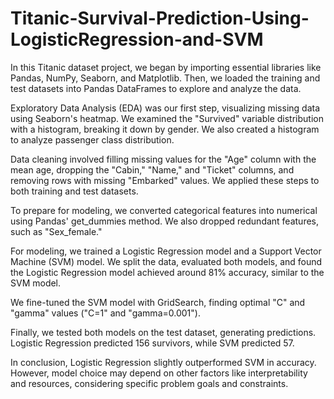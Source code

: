 # Titanic-Survival-Prediction-Using-LogisticRegression-and-SVM

In this Titanic dataset project, we began by importing essential libraries like Pandas, NumPy, Seaborn, and Matplotlib. Then, we loaded the training and test datasets into Pandas DataFrames to explore and analyze the data.

Exploratory Data Analysis (EDA) was our first step, visualizing missing data using Seaborn's heatmap. We examined the "Survived" variable distribution with a histogram, breaking it down by gender. We also created a histogram to analyze passenger class distribution.

Data cleaning involved filling missing values for the "Age" column with the mean age, dropping the "Cabin," "Name," and "Ticket" columns, and removing rows with missing "Embarked" values. We applied these steps to both training and test datasets.

To prepare for modeling, we converted categorical features into numerical using Pandas' get_dummies method. We also dropped redundant features, such as "Sex_female."

For modeling, we trained a Logistic Regression model and a Support Vector Machine (SVM) model. We split the data, evaluated both models, and found the Logistic Regression model achieved around 81% accuracy, similar to the SVM model.

We fine-tuned the SVM model with GridSearch, finding optimal "C" and "gamma" values ("C=1" and "gamma=0.001").

Finally, we tested both models on the test dataset, generating predictions. Logistic Regression predicted 156 survivors, while SVM predicted 57.

In conclusion, Logistic Regression slightly outperformed SVM in accuracy. However, model choice may depend on other factors like interpretability and resources, considering specific problem goals and constraints.
